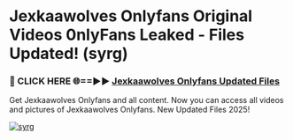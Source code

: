 # Jexkaawolves Onlyfans Original Videos 0nlyFans Leaked - Files Updated! (syrg)

<h3>🔴 CLICK HERE 🌐==►► <a href="https://tinyurl.com/2m67pmp6" rel="nofollow">Jexkaawolves Onlyfans Updated Files</a></h3>

Get Jexkaawolves Onlyfans and all content. Now you can access all videos and pictures of Jexkaawolves Onlyfans. New Updated Files 2025!

[![syrg](https://i.imgur.com/H4QAA4z.gif)](https://tinyurl.com/2m67pmp6)